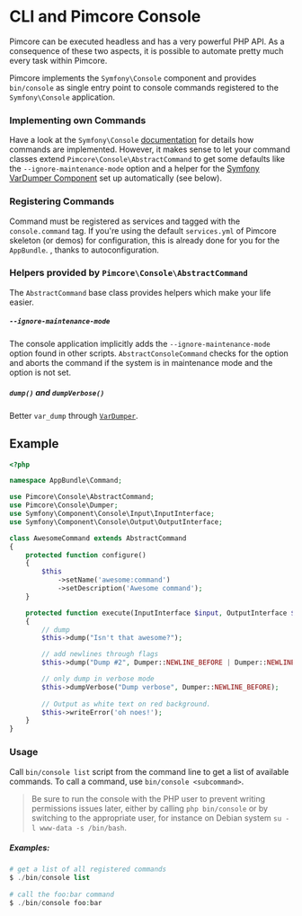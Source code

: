 # CLI and Pimcore Console

Pimcore can be executed headless and has a very powerful PHP API. As a consequence of these two aspects, 
it is possible to automate pretty much every task within Pimcore. 

Pimcore implements the `Symfony\Console` component and provides `bin/console` as single 
entry point to console commands registered to the `Symfony\Console` application. 


### Implementing own Commands
Have a look at the `Symfony\Console` [documentation](http://symfony.com/doc/3.4/console.html) 
for details how commands are implemented. However, it makes sense to let your command classes extend 
`Pimcore\Console\AbstractCommand` to get some defaults like the `--ignore-maintenance-mode` option 
and a helper for the [Symfony VarDumper Component](http://symfony.com/doc/3.4/components/var_dumper/index.html) 
set up automatically (see below).

### Registering Commands
Command must be registered as services and tagged with the `console.command` tag. If you're using the default `services.yml` of Pimcore skeleton (or demos) for  configuration, this is already done for you for the `AppBundle`. , thanks to autoconfiguration.

### Helpers provided by `Pimcore\Console\AbstractCommand`
The `AbstractCommand` base class provides helpers which make your life easier.

##### `--ignore-maintenance-mode`
The console application implicitly adds the `--ignore-maintenance-mode` option found in other scripts.
`AbstractConsoleCommand` checks for the option and aborts the command if the system is in maintenance 
mode and the option is not set.

##### `dump()` and `dumpVerbose()`
Better `var_dump` through [`VarDumper`](http://symfony.com/doc/3.4/components/var_dumper/introduction.html). 

## Example
```php
<?php

namespace AppBundle\Command;

use Pimcore\Console\AbstractCommand;
use Pimcore\Console\Dumper;
use Symfony\Component\Console\Input\InputInterface;
use Symfony\Component\Console\Output\OutputInterface;

class AwesomeCommand extends AbstractCommand
{
    protected function configure()
    {
        $this
            ->setName('awesome:command')
            ->setDescription('Awesome command');
    }

    protected function execute(InputInterface $input, OutputInterface $output)
    {
        // dump
        $this->dump("Isn't that awesome?");

        // add newlines through flags
        $this->dump("Dump #2", Dumper::NEWLINE_BEFORE | Dumper::NEWLINE_AFTER);

        // only dump in verbose mode
        $this->dumpVerbose("Dump verbose", Dumper::NEWLINE_BEFORE);
        
        // Output as white text on red background.
        $this->writeError('oh noes!');
    }
}
```

### Usage
Call `bin/console list` script from the command line to get a list of available commands. To call 
a command, use `bin/console <subcommand>`.

> Be sure to run the console with the PHP user to prevent writing permissions issues later, either by calling `php bin/console` or by switching to the appropriate user, for instance on Debian system `su -l www-data -s /bin/bash`.

##### Examples:
```php
# get a list of all registered commands
$ ./bin/console list
 
# call the foo:bar command
$ ./bin/console foo:bar
```
